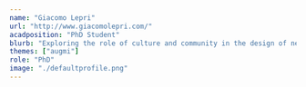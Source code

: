 ```yaml
---
name: "Giacomo Lepri"
url: "http://www.giacomolepri.com/"
acadposition: "PhD Student"
blurb: "Exploring the role of culture and community in the design of new musical instruments"
themes: ["augmi"]
role: "PhD"
image: "./defaultprofile.png"
---
```

